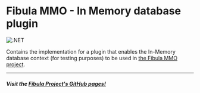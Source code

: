 # Fibula MMO - In Memory database plugin

![.NET](https://github.com/fibula-mmo/fibula-plugins-database-in-memory/workflows/.NET/badge.svg)

Contains the implementation for a plugin that enables the In-Memory database context (for testing purposes) to be used in [the Fibula MMO project](https://github.com/fibula-mmo).

---

##### Visit the [Fibula Project's GitHub pages!](https://fibula-mmo.github.io/)
